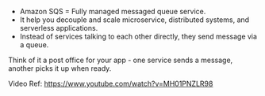 - Amazon SQS = Fully managed messaged queue service.
- It help you decouple and scale microservice, distributed systems, and serverless applications.
- Instead of services talking to each other directly, they send message via a queue.

Think of it a post office for your app - one service sends a message, another picks it up when ready. 

Video Ref: https://www.youtube.com/watch?v=MH01PNZLR98
